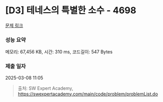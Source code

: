 # [D3] 테네스의 특별한 소수 - 4698 

[문제 링크](https://swexpertacademy.com/main/code/problem/problemDetail.do?contestProbId=AWRuoqCKkE0DFAXt) 

### 성능 요약

메모리: 67,456 KB, 시간: 310 ms, 코드길이: 547 Bytes

### 제출 일자

2025-03-08 11:05



> 출처: SW Expert Academy, https://swexpertacademy.com/main/code/problem/problemList.do